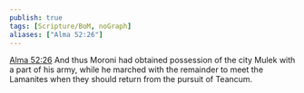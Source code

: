 ```yaml
---
publish: true
tags: [Scripture/BoM, noGraph]
aliases: ["Alma 52:26"]
---
```

[Alma 52:26](https://churchofjesuschrist.org/study/scriptures/bofm/alma/52?lang=eng&id=p26#p26) And thus Moroni had obtained possession of the city Mulek with a part of his army, while he marched with the remainder to meet the Lamanites when they should return from the pursuit of Teancum.
